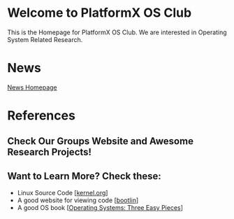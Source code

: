 # Welcome to PlatformX OS Club

This is the Homepage for PlatformX OS Club. We are interested in Operating System Related Research. 

# News
[News Homepage](root.news)

# References

## Check Our Groups Website and Awesome Research Projects!

## Want to Learn More? Check these:
- Linux Source Code \[[kernel.org](www.kernel.org)\]
- A good website for viewing code \[[bootlin]((elixir.bootlin.com/linux/latest/source))\]
- A good OS book \[[Operating Systems: Three Easy Pieces](pages.cs.wisc.edu/~remzi/OSTEP/)\]
